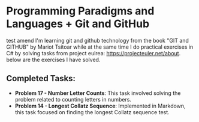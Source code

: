 # Programming Paradigms and Languages + Git and GitHub
test amend
I'm learning git and github technology from the book "GIT and GITHUB" by Mariot Tsitoar while at the same time I do practical exercises in C# by solving tasks from project eulrea: https://projecteuler.net/about. below are the exercises I have solved.

## Completed Tasks:

* **Problem 17 - Number Letter Counts**: This task involved solving the problem related to counting letters in numbers.
* **Problem 14 - Longest Collatz Sequence**: Implemented in Markdown, this task focused on finding the longest Collatz sequence
test.
